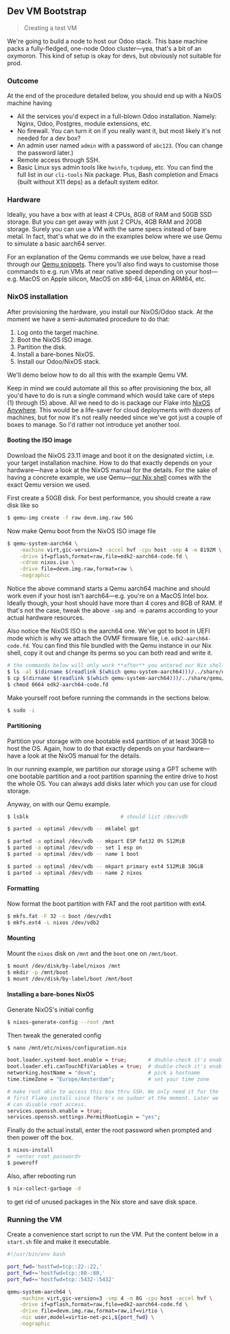 Dev VM Bootstrap
----------------
> Creating a test VM

We're going to build a node to host our Odoo stack. This base machine
packs a fully-fledged, one-node Odoo cluster—yea, that's a bit of an
oxymoron. This kind of setup is okay for devs, but obviously not suitable
for prod.


### Outcome

At the end of the procedure detailed below, you should end up with
a NixOS machine having

- All the services you'd expect in a full-blown Odoo installation.
  Namely: Nginx, Odoo, Postgres, module extensions, etc.
- No firewall. You can turn it on if you really want it, but most
  likely it's not needed for a dev box?
- An admin user named `admin` with a password of `abc123`. (You
  can change the password later.)
- Remote access through SSH.
- Basic Linux sys admin tools like `hwinfo`, `tcpdump`, etc. You
  can find the full list in our `cli-tools` Nix package. Plus, Bash
  completion and Emacs (built without X11 deps) as a default system
  editor.


### Hardware

Ideally, you have a box with at least 4 CPUs, 8GB of RAM and 50GB
SSD storage. But you can get away with just 2 CPUs, 4GB RAM and 20GB
storage. Surely you can use a VM with the same specs instead of bare
metal. In fact, that's what we do in the examples below where we use
Qemu to simulate a basic aarch64 server.

For an explanation of the Qemu commands we use below, have a read
through our [Qemu snippets][qemu-snippets]. There you'll also find
ways to customise those commands to e.g. run VMs at near native speed
depending on your host—e.g. MacOS on Apple silicon, MacOS on x86-64,
Linux on ARM64, etc.


### NixOS installation

After provisioning the hardware, you install our NixOS/Odoo stack.
At the moment we have a semi-automated procedure to do that:

1. Log onto the target machine.
2. Boot the NixOS ISO image.
3. Partition the disk.
4. Install a bare-bones NixOS.
5. Install our Odoo/NixOS stack.

We'll demo below how to do all this with the example Qemu VM.

Keep in mind we could automate all this so after provisioning the
box, all you'd have to do is run a single command which would take
care of steps (1) through (5) above. All we need to do is package
our Flake into [NixOS Anywhere][nixos-anywhere]. This would be a
life-saver for cloud deployments with dozens of machines, but for
now it's not really needed since we've got just a couple of boxes
to manage. So I'd rather not introduce yet another tool.


#### Booting the ISO image
Download the NixOS 23.11 image and boot it on the designated victim,
i.e. your target installation machine. How to do that exactly depends
on your hardware—have a look at the NixOS manual for the details. For
the sake of having a concrete example, we use Qemu—[our Nix shell][dev-env]
comes with the exact Qemu version we used.

First create a 50GB disk. For best performance, you should create a
raw disk like so

```bash
$ qemu-img create -f raw devm.img.raw 50G
```

Now make Qemu boot from the NixOS ISO image file

```bash
$ qemu-system-aarch64 \
    -machine virt,gic-version=3 -accel hvf -cpu host -smp 4 -m 8192M \
    -drive if=pflash,format=raw,file=edk2-aarch64-code.fd \
    -cdrom nixos.iso \
    -drive file=devm.img.raw,format=raw \
    -nographic
```

Notice the above command starts a Qemu aarch64 machine and should work
even if your host isn't aarch64—e.g. you're on a MacOS Intel box.
Ideally though, your host should have more than 4 cores and 8GB of
RAM. If that's not the case, tweak the above `-smp` and `-m` params
according to your actual hardware resources.

Also notice the NixOS ISO is the aarch64 one. We've got to boot
in UEFI mode which is why we attach the OVMF firmware file, i.e.
`edk2-aarch64-code.fd`. You can find this file bundled with the Qemu
instance in our Nix shell, copy it out and change its perms so you
can both read and write it.

```bash
# the commands below will only work **after** you entered our Nix shell
$ ls -al $(dirname $(readlink $(which qemu-system-aarch64)))/../share/qemu | grep edk
$ cp $(dirname $(readlink $(which qemu-system-aarch64)))/../share/qemu/edk2-aarch64-code.fd .
$ chmod 0664 edk2-aarch64-code.fd
```

Make yourself root before running the commands in the sections below.

```bash
$ sudo -i
```

#### Partitioning
Partition your storage with one bootable ext4 partition of at least
30GB to host the OS. Again, how to do that exactly depends on your
hardware—have a look at the NixOS manual for the details.

In our running example, we partition our storage using a GPT scheme
with one bootable partition and a root partition spanning the entire
drive to host the whole OS. You can always add disks later which you
can use for cloud storage.

Anyway, on with our Qemu example.

```bash
$ lsblk                              # should list /dev/vdb

$ parted -a optimal /dev/vdb -- mklabel gpt

$ parted -a optimal /dev/vdb -- mkpart ESP fat32 0% 512MiB
$ parted -a optimal /dev/vdb -- set 1 esp on
$ parted -a optimal /dev/vdb -- name 1 boot

$ parted -a optimal /dev/vdb -- mkpart primary ext4 512MiB 30GiB
$ parted -a optimal /dev/vdb -- name 2 nixos
```

#### Formatting

Now format the boot partition with FAT and the root partition with
ext4.

```bash
$ mkfs.fat -F 32 -n boot /dev/vdb1
$ mkfs.ext4 -L nixos /dev/vdb2
```

#### Mounting
Mount the `nixos` disk on `/mnt` and the `boot` one on `/mnt/boot`.

```bash
$ mount /dev/disk/by-label/nixos /mnt
$ mkdir -p /mnt/boot
$ mount /dev/disk/by-label/boot /mnt/boot
```

#### Installing a bare-bones NixOS
Generate NixOS's initial config

```bash
$ nixos-generate-config --root /mnt
```

Then tweak the generated config

```bash
$ nano /mnt/etc/nixos/configuration.nix
```

```nix
boot.loader.systemd-boot.enable = true;       # double-check it's enabled
boot.loader.efi.canTouchEfiVariables = true;  # double-check it's enabled
networking.hostName = "devm";                 # pick a hostname
time.timeZone = "Europe/Amsterdam";           # set your time zone

# make root able to access this box thru SSH. We only need it for the
# first Flake install since there's no sudoer at the moment. Later we
# can disable root access.
services.openssh.enable = true;
services.openssh.settings.PermitRootLogin = "yes";
```

Finally do the actual install, enter the root password when prompted
and then power off the box.

```bash
$ nixos-install
#  <enter root password>
$ poweroff
```

Also, after rebooting run

```bash
$ nix-collect-garbage -d
```

to get rid of unused packages in the Nix store and save disk space.



### Running the VM

Create a convenience start script to run the VM. Put the content
below in a `start.sh` file and make it executable.

```bash
#!/usr/bin/env bash

port_fwd='hostfwd=tcp::22-:22,'
port_fwd+='hostfwd=tcp::80-:80,'
port_fwd+='hostfwd=tcp::5432-:5432'

qemu-system-aarch64 \
    -machine virt,gic-version=3 -smp 4 -m 8G -cpu host -accel hvf \
    -drive if=pflash,format=raw,file=edk2-aarch64-code.fd \
    -drive file=devm.img.raw,format=raw,if=virtio \
    -nic user,model=virtio-net-pci,${port_fwd} \
    -nographic
```




[dev-env]: ../dev-env.md
[nixos-anywhere]: https://github.com/numtide/nixos-anywhere
[qemu-snippets]: ../qemu.md

